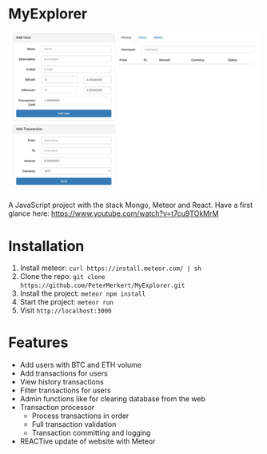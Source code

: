 # MyExplorer

![MyExplorer First Glance](MyExplorer.png)

A JavaScript project with the stack Mongo, Meteor and React.
Have a first glance here: https://www.youtube.com/watch?v=t7cu9TOkMrM

# Installation

1. Install meteor: `curl https://install.meteor.com/ | sh`
1. Clone the repo: `git clone https://github.com/PeterMerkert/MyExplorer.git`
1. Install the project: `meteor npm install`
1. Start the project: `meteor run`
1. Visit `http://localhost:3000`

# Features

* Add users with BTC and ETH volume
* Add transactions for users
* View history transactions
* Filter transactions for users
* Admin functions like for clearing database from the web
* Transaction processor
  * Process transactions in order
  * Full transaction validation
  * Transaction committing and logging
* REACTive update of website with Meteor
